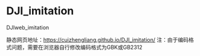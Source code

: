 # DJI_imitation
DJIweb_imitation

 静态网页地址：https://cuizhengliang.github.io/DJI_imitation/
 注：由于编码格式问题，需要在浏览器自行修改编码格式为GBK或GB2312
